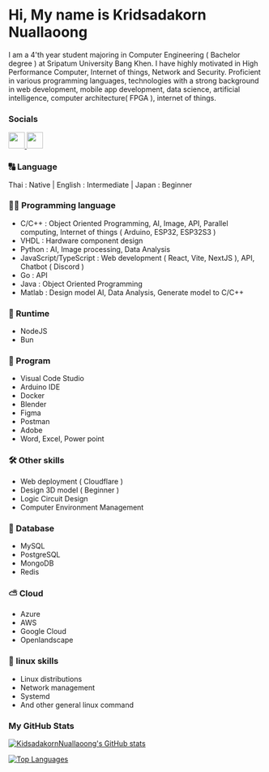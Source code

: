 # Hi, My name is Kridsadakorn Nuallaoong

  I am a 4'th year student majoring in Computer Engineering ( Bachelor degree ) at Sripatum University Bang Khen. I have highly motivated in High Performance Computer, Internet of things, Network and Security. Proficient in various programming languages, technologies with a strong background in web development, mobile app development, data science, artificial intelligence, computer architecture( FPGA ), internet of things.

### Socials

<p align="left"> <a href="https://www.github.com/KidsadakornNuallaoong" target="_blank" rel="noreferrer"> <picture> <source media="(prefers-color-scheme: dark)" srcset="https://raw.githubusercontent.com/danielcranney/readme-generator/main/public/icons/socials/github-dark.svg" /> <source media="(prefers-color-scheme: light)" srcset="https://raw.githubusercontent.com/danielcranney/readme-generator/main/public/icons/socials/github.svg" /> <img src="https://raw.githubusercontent.com/danielcranney/readme-generator/main/public/icons/socials/github.svg" width="32" height="32" /> </picture> </a> <a href="https://www.linkedin.com/in/kidsadakorn-nuallaoong-623b05270/" target="_blank" rel="noreferrer"> <picture> <source media="(prefers-color-scheme: dark)" srcset="https://raw.githubusercontent.com/danielcranney/readme-generator/main/public/icons/socials/linkedin-dark.svg" /> <source media="(prefers-color-scheme: light)" srcset="https://raw.githubusercontent.com/danielcranney/readme-generator/main/public/icons/socials/linkedin.svg" /> <img src="https://raw.githubusercontent.com/danielcranney/readme-generator/main/public/icons/socials/linkedin.svg" width="32" height="32" /> </picture> </a></p>

### 🔠 Language

Thai : Native | English : Intermediate | Japan : Beginner

### 🧑‍💻 Programming language

- C/C++ : Object Oriented Programming, AI, Image, API, Parallel computing, Internet of things ( Arduino, ESP32, ESP32S3 )
- VHDL : Hardware component design
- Python : AI, Image processing, Data Analysis
- JavaScript/TypeScript : Web development ( React, Vite, NextJS ), API, Chatbot ( Discord )
- Go : API
- Java : Object Oriented Programming
- Matlab : Design model AI, Data Analysis, Generate model to C/C++

### 📔 Runtime
- NodeJS
- Bun

### 👾 Program

- Visual Code Studio
- Arduino IDE
- Docker
- Blender
- Figma
- Postman
- Adobe
- Word, Excel, Power point

### 🛠️ Other skills

- Web deployment ( Cloudflare )
- Design 3D model ( Beginner )
- Logic Circuit Design
- Computer Environment Management

### 💾 Database

- MySQL
- PostgreSQL
- MongoDB
- Redis

### ⛅ Cloud

- Azure
- AWS
- Google Cloud
- Openlandscape

### 🐧 linux skills

- Linux distributions
- Network management
- Systemd
- And other general linux command

### My GitHub Stats

<a href="https://github.com/KidsadakornNuallaoong"><img src="https://github-readme-stats.vercel.app/api?username=KidsadakornNuallaoong&show_icons=true&hide=&count_private=true&theme=radical&hide_border=true&show_icons=true" alt="KidsadakornNuallaoong's GitHub stats" /></a>

<a href="https://github.com/KidsadakornNuallaoong" align="left"><img src="https://github-readme-stats.vercel.app/api/top-langs/?username=KidsadakornNuallaoong&langs_count=20&theme=radical&hide_border=true&include_all_ccommits=true&count_private=true&layout=compact" alt="Top Languages" /></a>
